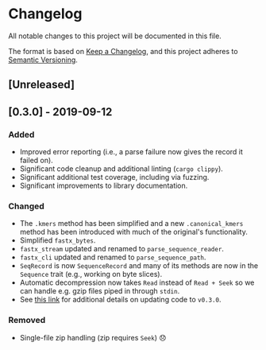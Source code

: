 # Changelog
All notable changes to this project will be documented in this file.

The format is based on [Keep a Changelog](https://keepachangelog.com/en/1.0.0/),
and this project adheres to [Semantic Versioning](https://semver.org/spec/v2.0.0.html).

## [Unreleased]

## [0.3.0] - 2019-09-12
### Added
- Improved error reporting (i.e., a parse failure now gives the record it failed on).
- Significant code cleanup and additional linting (`cargo clippy`).
- Significant additional test coverage, including via fuzzing.
- Significant improvements to library documentation.

### Changed
- The `.kmers` method has been simplified and a new `.canonical_kmers` method has been introduced with much of the original's functionality.
- Simplified `fastx_bytes`.
- `fastx_stream` updated and renamed to `parse_sequence_reader`.
- `fastx_cli` updated and renamed to `parse_sequence_path`.
- `SeqRecord` is now `SequenceRecord` and many of its methods are now in the `Sequence` trait (e.g., working on byte slices).
- Automatic decompression now takes `Read` instead of `Read + Seek` so we can handle e.g. gzip files piped in through `stdin`.
- See [this link](https://github.com/onecodex/needletail/pull/26#issuecomment-530982670) for additional details on updating code to `v0.3.0`.

### Removed
- Single-file zip handling (zip requires `Seek`) 😞

